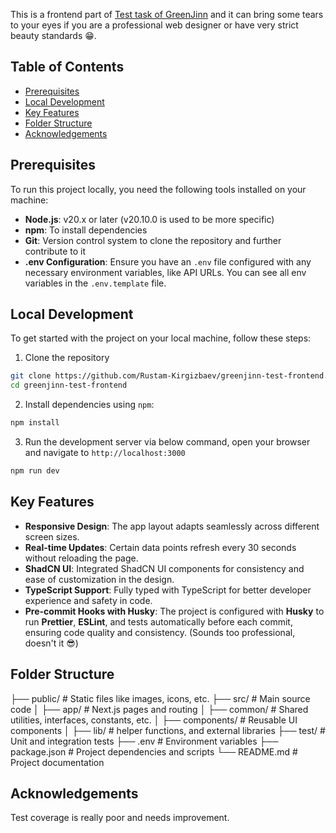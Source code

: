 This is a frontend part of [Test task of GreenJinn](https://greenjinn-test-frontend.vercel.app/) and it can bring some tears to your eyes if you are a professional web designer or have very strict beauty standards 😁.

## Table of Contents

- [Prerequisites](#prerequisites)
- [Local Development](#local-development)
- [Key Features](#key-features)
- [Folder Structure](#folder-structure)
- [Acknowledgements](#acknowledgements)

## Prerequisites

To run this project locally, you need the following tools installed on your machine:

- **Node.js**: v20.x or later (v20.10.0 is used to be more specific)
- **npm**: To install dependencies
- **Git**: Version control system to clone the repository and further contribute to it
- **.env Configuration**: Ensure you have an `.env` file configured with any necessary environment variables, like API URLs. You can see all env variables in the `.env.template` file.

## Local Development

To get started with the project on your local machine, follow these steps:

1. Clone the repository

```bash
git clone https://github.com/Rustam-Kirgizbaev/greenjinn-test-frontend.git
cd greenjinn-test-frontend
```

2. Install dependencies using `npm`:

```bash
npm install
```

3. Run the development server via below command, open your browser and navigate to `http://localhost:3000`

```bash
npm run dev
```

## Key Features

- **Responsive Design**: The app layout adapts seamlessly across different screen sizes.
- **Real-time Updates**: Certain data points refresh every 30 seconds without reloading the page.
- **ShadCN UI**: Integrated ShadCN UI components for consistency and ease of customization in the design.
- **TypeScript Support**: Fully typed with TypeScript for better developer experience and safety in code.
- **Pre-commit Hooks with Husky**: The project is configured with **Husky** to run **Prettier**, **ESLint**, and tests automatically before each commit, ensuring code quality and consistency. (Sounds too professional, doesn't it 😎)

## Folder Structure

├── public/ # Static files like images, icons, etc.
├── src/ # Main source code
│ ├── app/ # Next.js pages and routing
│ ├── common/ # Shared utilities, interfaces, constants, etc.
│ ├── components/ # Reusable UI components
│ ├── lib/ # helper functions, and external libraries
├── test/ # Unit and integration tests
├── .env # Environment variables
├── package.json # Project dependencies and scripts
└── README.md # Project documentation

## Acknowledgements

Test coverage is really poor and needs improvement.
